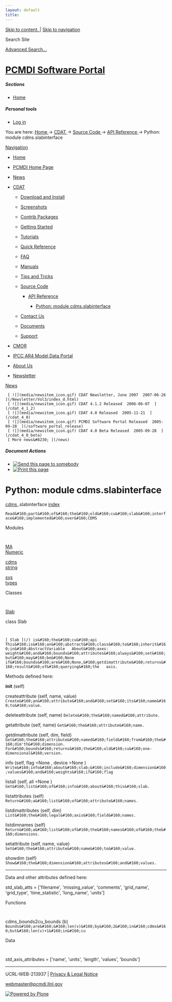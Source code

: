 ```yaml
---
layout: default
title:
---
```


 [ Skip to content. ](/cdat/source/api-reference/cdms.slabinterface.html) | [
Skip to navigation ](/cdat/source/api-reference/cdms.slabinterface.html)

Search Site

[ Advanced Search&#8230; ](/search_form)

#  [ PCMDI Software Portal ](/)

#####  Sections

  * [ Home ](/)

#####  Personal tools

  * [ Log in ](/login_form)

You are here:  [ Home ](/) -> [ CDAT ](/cdat) -> [ Source Code ](/cdat/source)
-> [ API Reference ](/cdat/source/api-reference) -> Python: module
cdms.slabinterface

[ Navigation ](/sitemap)

    

  * [ Home ](/)

  * [ PCMDI Home Page ](/)

  * [ News ](/news)

  * [ CDAT ](/cdat)

    * [ Download and Install ](/cdat/download)

    * [ Screenshots ](/cdat/screenshots)

    * [ Contrib Packages ](/cdat/contrib)

    * [ Getting Started ](/cdat/getting_started)

    * [ Tutorials ](/cdat/tutorials)

    * [ Quick Reference ](/cdat/quick_reference)

    * [ FAQ ](/cdat/FAQ)

    * [ Manuals ](/cdat/manuals)

    * [ Tips and Tricks ](/cdat/tips_and_tricks)

    * [ Source Code ](/cdat/source)

      * [ API Reference ](/cdat/source/api-reference)

        * [ Python: module cdms.slabinterface ](/cdat/source/api-reference/cdms.slabinterface.html)

    * [ Contact Us ](/cdat/contact-us)

    * [ Documents ](/cdat/docs)

    * [ Support ](/cdat/support)

  * [ CMOR ](/cmor)

  * [ IPCC AR4 Model Data Portal ](/esg_data_portal)

  * [ About Us ](/about)

  * [ Newsletter ](/Newsletter)

[ News ](/news)

     [ ![](media/newsitem_icon.gif) CDAT Newsletter, June 2007  2007-06-26  ](/Newsletter/Vol3/index_d.html)
     [ ![](media/newsitem_icon.gif) CDAT 4.1.2 Released  2006-06-07  ](/cdat_4_1_2)
     [ ![](media/newsitem_icon.gif) CDAT 4.0 Released  2005-11-21  ](/cdat_4_0)
     [ ![](media/newsitem_icon.gif) PCMDI Software Portal Released  2005-09-28  ](/software_portal_release)
     [ ![](media/newsitem_icon.gif) CDAT 4.0 Beta Released  2005-09-28  ](/cdat_4_0_beta)
     [ More news&#8230; ](/news)

#####  Document Actions

  * [ ![Send this page to somebody](media/mail_icon.gif) ](/cdat/source/api-reference/cdms.slabinterface.html/sendto_form)
  * [ ![Print this page](media/print_icon.gif) ](/this.print\(\))

#  Python: module cdms.slabinterface

  
  
 [ cdms  ](/cdms.html) .slabinterface 
[ index ](/)  

` Read&#160;part&#160;of&#160;the&#160;old&#160;cu&#160;slab&#160;interface&#160;implemented&#160;over&#160;CDMS `

  
 Modules 

` `

[ MA ](/MA.html)  
[ Numeric ](/Numeric.html)  

[ cdms ](/cdms.html)  
[ string ](/string.html)  

[ sys ](/sys.html)  
[ types ](/types.html)  

  
 Classes 

` `

[ Slab ](/cdms.slabinterface.html)

  
class  Slab 

` `

` [ Slab ](/) is&#160;the&#160;cu&#160;api  
This&#160;is&#160;an&#160;abstract&#160;class&#160;to&#160;inherit&#160;in&#160;AbstractVariable  
About&#160;axes:  
weight&#160;and&#160;bounds&#160;attributes&#160;always&#160;set&#160;but&#160;may&#160;be&#160;None  
if&#160;bounds&#160;are&#160;None,&#160;getdimattribute&#160;returns&#160;result&#160;of&#160;querying&#160;the  
axis.  
`

Methods defined here:  

 __init__  (self) 

 createattribute  (self, name, value) 
     ` Create&#160;an&#160;attribute&#160;and&#160;set&#160;its&#160;name&#160;to&#160;value. `

 deleteattribute  (self, name) 
     ` Delete&#160;the&#160;named&#160;attribute. `

 getattribute  (self, name) 
     ` Get&#160;the&#160;attribute&#160;name. `

 getdimattribute  (self, dim, field) 
     ` Get&#160;the&#160;attribute&#160;named&#160;field&#160;from&#160;the&#160;dim'th&#160;dimension.   
For&#160;bounds&#160;returns&#160;the&#160;old&#160;cu&#160;one-dimensional&#160;version. `

 info  (self, flag  =None  , device  =None  ) 
     ` Write&#160;info&#160;about&#160;slab;&#160;include&#160;dimension&#160;values&#160;and&#160;weights&#160;if&#160;flag `

 listall  (self, all  =None  ) 
     ` Get&#160;list&#160;of&#160;info&#160;about&#160;this&#160;slab. `

 listattributes  (self) 
     ` Return&#160;a&#160;list&#160;of&#160;attribute&#160;names. `

 listdimattributes  (self, dim) 
     ` List&#160;the&#160;legal&#160;axis&#160;field&#160;names. `

 listdimnames  (self) 
     ` Return&#160;a&#160;list&#160;of&#160;the&#160;names&#160;of&#160;the&#160;dimensions. `

 setattribute  (self, name, value) 
     ` Set&#160;the&#160;attribute&#160;name&#160;to&#160;value. `

 showdim  (self) 
     ` Show&#160;the&#160;dimension&#160;attributes&#160;and&#160;values. `

* * *

Data and other attributes defined here:  

 std_slab_atts  = ['filename', 'missing_value', 'comments', 'grid_name', 'grid_type', 'time_statistic', 'long_name', 'units'] 

  
 Functions 

` `

 cdms_bounds2cu_bounds  (b) 
     ` Bounds&#160;are&#160;&#160;len(v)&#160;by&#160;2&#160;in&#160;cdms&#160;but&#160;len(v)+1&#160;in&#160;cu `

  
 Data 

` `

 std_axis_attributes  = ['name', 'units', 'length', 'values', 'bounds'] 

* * *

UCRL-WEB-213937 | [ Privacy & Legal Notice ](/disclaimer.html)

[ webmaster@pcmdi.llnl.gov ](/webmaster@pcmdi.llnl.gov)

[ ![Powered by Plone](media/plone_powered.gif) ](/)


